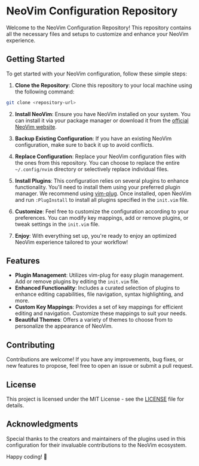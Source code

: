 # NeoVim Configuration Repository

Welcome to the NeoVim Configuration Repository! This repository contains all the necessary files and setups to customize and enhance your NeoVim experience.

## Getting Started

To get started with your NeoVim configuration, follow these simple steps:

1. **Clone the Repository**: Clone this repository to your local machine using the following command:
   
```bash
git clone <repository-url>
```

2. **Install NeoVim**: Ensure you have NeoVim installed on your system. You can install it via your package manager or download it from the [official NeoVim website](https://neovim.io/).

3. **Backup Existing Configuration**: If you have an existing NeoVim configuration, make sure to back it up to avoid conflicts.

4. **Replace Configuration**: Replace your NeoVim configuration files with the ones from this repository. You can choose to replace the entire `~/.config/nvim` directory or selectively replace individual files.

5. **Install Plugins**: This configuration relies on several plugins to enhance functionality. You'll need to install them using your preferred plugin manager. We recommend using [vim-plug](https://github.com/junegunn/vim-plug). Once installed, open NeoVim and run `:PlugInstall` to install all plugins specified in the `init.vim` file.

6. **Customize**: Feel free to customize the configuration according to your preferences. You can modify key mappings, add or remove plugins, or tweak settings in the `init.vim` file.

7. **Enjoy**: With everything set up, you're ready to enjoy an optimized NeoVim experience tailored to your workflow!

## Features

- **Plugin Management**: Utilizes vim-plug for easy plugin management. Add or remove plugins by editing the `init.vim` file.
- **Enhanced Functionality**: Includes a curated selection of plugins to enhance editing capabilities, file navigation, syntax highlighting, and more.
- **Custom Key Mappings**: Provides a set of key mappings for efficient editing and navigation. Customize these mappings to suit your needs.
- **Beautiful Themes**: Offers a variety of themes to choose from to personalize the appearance of NeoVim.

## Contributing

Contributions are welcome! If you have any improvements, bug fixes, or new features to propose, feel free to open an issue or submit a pull request.

## License

This project is licensed under the MIT License - see the [LICENSE](LICENSE) file for details.

## Acknowledgments

Special thanks to the creators and maintainers of the plugins used in this configuration for their invaluable contributions to the NeoVim ecosystem.

Happy coding! 🚀
